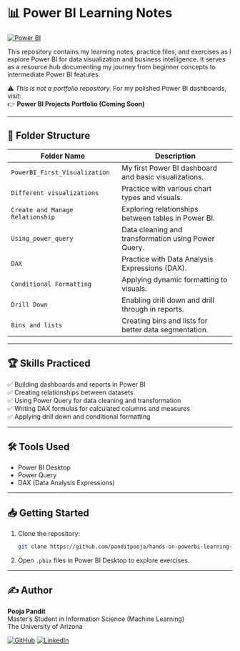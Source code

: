 
# 📊 Power BI Learning Notes

[![Power BI](https://img.shields.io/badge/Power%20BI-Visualization-yellow?logo=powerbi&logoColor=white)](https://powerbi.microsoft.com/)

This repository contains my learning notes, practice files, and exercises as I explore Power BI for data visualization and business intelligence. It serves as a resource hub documenting my journey from beginner concepts to intermediate Power BI features.  

⚠️ *This is not a portfolio repository.* For my polished Power BI dashboards, visit:  
👉 **Power BI Projects Portfolio (Coming Soon)**  

---

## 📂 Folder Structure

| Folder Name                     | Description                                             |
|----------------------------------|---------------------------------------------------------|
| `PowerBI_First_Visualization`   | My first Power BI dashboard and basic visualizations.   |
| `Different visualizations`      | Practice with various chart types and visuals.          |
| `Create and Manage Relationship`| Exploring relationships between tables in Power BI.     |
| `Using_power_query`             | Data cleaning and transformation using Power Query.     |
| `DAX`                           | Practice with Data Analysis Expressions (DAX).          |
| `Conditional Formatting`        | Applying dynamic formatting to visuals.                 |
| `Drill Down`                     | Enabling drill down and drill through in reports.       |
| `Bins and lists`                | Creating bins and lists for better data segmentation.   |

---

## 🏆 Skills Practiced
✅ Building dashboards and reports in Power BI  
✅ Creating relationships between datasets  
✅ Using Power Query for data cleaning and transformation  
✅ Writing DAX formulas for calculated columns and measures  
✅ Applying drill down and conditional formatting  

---

## 🛠️ Tools Used
- Power BI Desktop  
- Power Query  
- DAX (Data Analysis Expressions)  

---

## 📥 Getting Started
1. Clone the repository:
   ```bash
   git clone https://github.com/panditpooja/hands-on-powerbi-learning-visualizations.git
   ```
2. Open `.pbix` files in Power BI Desktop to explore exercises.  

---

## ✍️ Author
**Pooja Pandit**  
Master’s Student in Information Science (Machine Learning)  
The University of Arizona  

[![GitHub](https://img.shields.io/badge/GitHub-panditpooja-black?logo=github)](https://github.com/panditpooja)
[![LinkedIn](https://img.shields.io/badge/LinkedIn-pooja--pandit-blue?logo=linkedin)](https://www.linkedin.com/in/pooja-pandit-177978135/)

